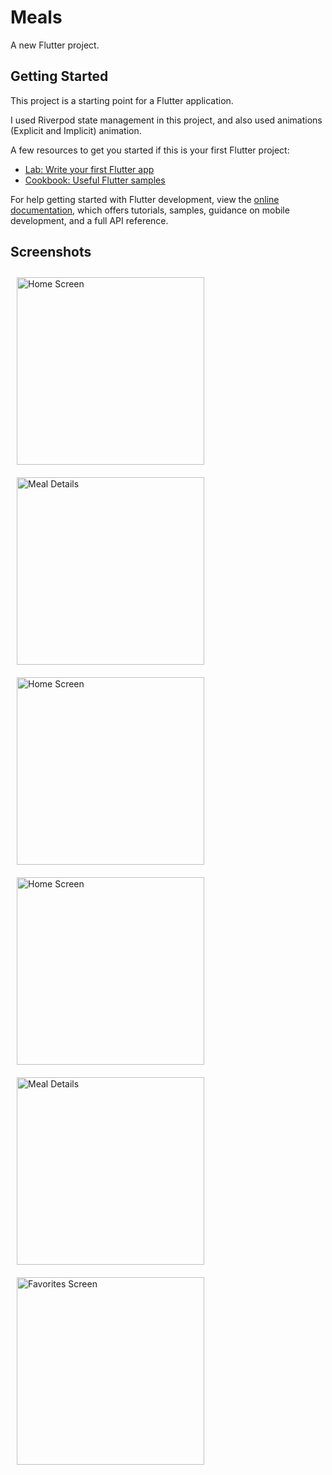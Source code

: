 # Meals

A new Flutter project.

## Getting Started

This project is a starting point for a Flutter application.

I used Riverpod state management in this project, and also used animations (Explicit and Implicit) animation.

A few resources to get you started if this is your first Flutter project:

- [Lab: Write your first Flutter app](https://docs.flutter.dev/get-started/codelab)
- [Cookbook: Useful Flutter samples](https://docs.flutter.dev/cookbook)

For help getting started with Flutter development, view the
[online documentation](https://docs.flutter.dev/), which offers tutorials,
samples, guidance on mobile development, and a full API reference.

## Screenshots

<img src="screenshots/1.png" alt="Home Screen" width="300" style="margin: 10px;"/> <img src="screenshots/2.png" alt="Meal Details" width="300" style="margin: 10px;"/> <img src="screenshots/3.png" alt="Home Screen" width="300" style="margin: 10px;"/> <img src="screenshots/4.png" alt="Home Screen" width="300" style="margin: 10px;"/> <img src="screenshots/5.png" alt="Meal Details" width="300" style="margin: 10px;"/> <img src="screenshots/6.png" alt="Favorites Screen" width="300" style="margin: 10px;"/>
